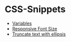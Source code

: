 # CSS-Snippets
* [Variables](variables.css)
* [Responsive Font Size](rfs.css)
* [Truncate text with ellipsis](ellipsis.css)
